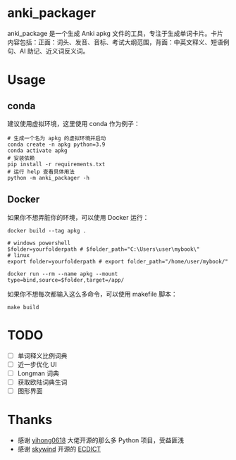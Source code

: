 # anki_packager

anki_package 是一个生成 Anki apkg 文件的工具，专注于生成单词卡片。卡片内容包括：正面：词头、发音、音标、考试大纲范围，背面：中英文释义、短语例句、AI 助记、近义词反义词。

# Usage

## conda

建议使用虚拟环境，这里使用 conda 作为例子：

```shell
# 生成一个名为 apkg 的虚拟环境并启动
conda create -n apkg python=3.9
conda activate apkg
# 安装依赖
pip install -r requirements.txt
# 运行 help 查看具体用法
python -m anki_packager -h
```

## Docker

如果你不想弄脏你的环境，可以使用 Docker 运行：

```shell
docker build --tag apkg .

# windows powershell
$folder=yourfolderpath # $folder_path="C:\Users\user\mybook\"
# linux
export folder=yourfolderpath # export folder_path="/home/user/mybook/"

docker run --rm --name apkg --mount type=bind,source=$folder,target=/app/
```

如果你不想每次都输入这么多命令，可以使用 makefile 脚本：

```shell
make build
```

# TODO

- [ ] 单词释义比例词典
- [ ] 近一步优化 UI
- [ ] Longman 词典
- [ ] 获取欧陆词典生词
- [ ] 图形界面

# Thanks
- 感谢 [yihong0618](https://github.com/yihong0618) 大佬开源的那么多 Python 项目，受益匪浅
- 感谢 [skywind](https://github.com/skywind3000) 开源的 [ECDICT](https://github.com/skywind3000/ECDICT)